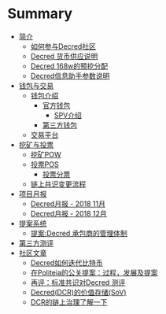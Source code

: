 # Summary
* [简介](README.md)
    * [如何参与Decred社区](chapter_00/How_to_Get_Hired_as_a_Decred_Contractor_CN.md)
    * [Decred 货币供应说明](chapter_00/decred_supply.md)
    * [Decred 168w的预挖分配](chapter_00/decred_premine_distribution.md)
    * [Decred信息助手参数说明](chapter_00/decredtelegrambot_detail.md)
* [钱包与交易](chapter_01/README.md)
    * [钱包介绍]()
        * [官方钱包]()
        	* [SPV介绍](chapter_01/dcrdocs_Wallets_SPV_CN.md)
        * [第三方钱包](chapter_01/the_third_wallet.md)
    * [交易平台](chapter_01/exchange_list.md)
* [挖矿与投票](chapter_02/README.md)
    * [挖矿POW](chapter_02/POW_with_pool.md)
    * [投票POS]()
        * [投票分票](chapter_02/Voting-DecredSplitTicket.md)
    * [链上共识变更流程​](chapter_02/consensus_change.md)
* [项目月报](chapter_03/README.md)
    * [Decred月报 - 2018 11月](chapter_03/201811_DecredJournalCN.md)
    * [Decred月报 - 2018 12月](chapter_03/201812_DecredJournalCN.md)
* [提案系统](chapter_04/README.md)
    * [提案:Decred 承包商的管理体制](chapter_04/Proposals— DecredContractorClearanceProcess.md)
* [第三方测评](chapter_05/README.md)
* [社区文章](chapter_06/README.md)
    * [Decred如何迭代比特币](chapter_06/how-Decred-iterates-upon-Bitcoin.md)
    * [在Politeia的公关提案：过程，发展及提案](chapter_06/PR_in_Politeia_Process_Progress_and_Pitching_In_CN.md)
    * [再评：标准共识对Decred 测评](chapter_06/analysis-Standard_Consensus.md)
    * [Decred(DCR)的价值存储(SoV)](chapter_06/SoV_of_DCR.md)
    * [DCR的链上治理了解一下](chapter_06/Learn_about_decred_governance.md)
